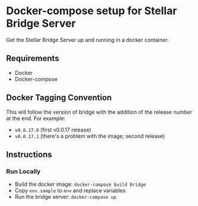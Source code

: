 # Docker-compose setup for Stellar Bridge Server

Get the Stellar Bridge Server up and running in a docker container.

## Requirements

 - Docker
 - Docker-compose

## Docker Tagging Convention

This will follow the version of bridge with the addition of the release number at the end. For example:

- `v0.0.17.0` (first v0.0.17 release)
- `v0.0.17.1` (there's a problem with the image; second release)

## Instructions

### Run Locally

- Build the docker image: `docker-compose build bridge`
- Copy `env.sample` to `env` and replace variables
- Run the bridge server: `docker-compose up`
